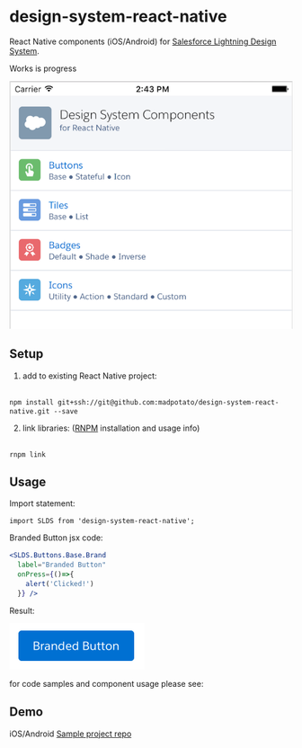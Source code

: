 # design-system-react-native

React Native components (iOS/Android) for [Salesforce Lightning Design System](https://www.lightningdesignsystem.com/). 

Works is progress

![iOS Screenshot](/README_files/ios-screen-small.png?raw=true)

## Setup

1. add to existing React Native project:

  ```

  npm install git+ssh://git@github.com:madpotato/design-system-react-native.git --save

  ```
2. link libraries: ([RNPM](http://facebook.github.io/react-native/releases/0.24/docs/linking-libraries-ios.html#automatic-linking) installation and usage info)

  ```

  rnpm link

  ```
  
## Usage

Import statement:

```
import SLDS from 'design-system-react-native';
```

Branded Button jsx code:

```jsx
<SLDS.Buttons.Base.Brand 
  label="Branded Button" 
  onPress={()=>{
    alert('Clicked!')
  }} />
```

Result:

![Branded Button](/README_files/button-small.png?raw=true)

for code samples and component usage please see:

## Demo
iOS/Android [Sample project repo](https://github.com/madpotato/ComponentsApp)
